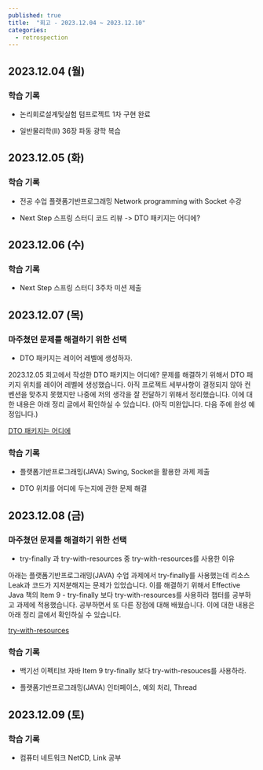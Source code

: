 ```yaml
---
published: true
title:  "회고 - 2023.12.04 ~ 2023.12.10"
categories:
  - retrospection
---
```


## 2023.12.04 (월)

### 학습 기록

- 논리회로설계및실험 텀프로젝트 1차 구현 완료

- 일반물리학(II) 36장 파동 광학 복습

## 2023.12.05 (화)

### 학습 기록

- 전공 수업 플랫폼기반프로그래밍 Network programming with Socket 수강

- Next Step 스프링 스터디 코드 리뷰 -> DTO 패키지는 어디에?


## 2023.12.06 (수)

### 학습 기록

- Next Step 스프링 스터디 3주차 미션 제출


## 2023.12.07 (목)

### 마주쳤던 문제를 해결하기 위한 선택

- DTO 패키지는 레이어 레벨에 생성하자.

2023.12.05 회고에서 작성한 DTO 패키지는 어디에? 문제를 해결하기 위해서 DTO 패키지 위치를 레이어 레벨에 생성했습니다. 아직 프로젝트 세부사항이 결정되지 않아 컨벤션을 맞추지 못했지만 나중에 저의 생각을 잘 전달하기 위해서 정리했습니다. 이에 대한 내용은 아래 정리 글에서 확인하실 수 있습니다. (아직 미완입니다. 다음 주에 완성 예정입니다.)

[DTO 패키지는 어디에](https://02ggang9.github.io/DtoPackageLocation/)

### 학습 기록

- 플랫폼기반프로그래밍(JAVA) Swing, Socket을 활용한 과제 제출

- DTO 위치를 어디에 두는지에 관한 문제 해결


## 2023.12.08 (금)

### 마주쳤던 문제를 해결하기 위한 선택

- try-finally 과 try-with-resources 중 try-with-resources를 사용한 이유

아래는 플랫폼기반프로그래밍(JAVA) 수업 과제에서 try-finally를 사용했는데 리소스 Leak과 코드가 지저분해지는 문제가 있었습니다. 이를 해결하기 위해서 Effective Java 책의 Item 9 - try-finally 보다 try-with-resources를 사용하라 챕터를 공부하고 과제에 적용했습니다. 공부하면서 또 다른 장점에 대해 배웠습니다. 이에 대한 내용은 아래 정리 글에서 확인하실 수 있습니다.

[try-with-resources](https://02ggang9.github.io/java/EffectiveJavaItem9/)

### 학습 기록

- 백기선 이펙티브 자바 Item 9 try-finally 보다 try-with-resouces를 사용하라.

- 플랫폼기반프로그래밍(JAVA) 인터페이스, 예외 처리, Thread


## 2023.12.09 (토)

### 학습 기록

- 컴퓨터 네트워크 NetCD, Link 공부

